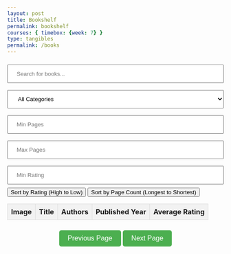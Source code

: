 ```yaml
---
layout: post
title: Bookshelf
permalink: bookshelf
courses: { timebox: {week: 7} }
type: tangibles
permalink: /books
---
```


<head>
    <meta charset="UTF-8">
    <style>
        table {
            border-collapse: collapse;
            width: 100%;
        }
        th, td {
            border: 1px solid #ddd;
            padding: 8px;
            text-align: left;
        }
        th {
            background-color: #f2f2f2;
        }
        input[type=text], input[type=number], select {
            width: 100%;
            padding: 12px 20px;
            margin: 8px 0;
            box-sizing: border-box;
        }
        .pagination {
            display: flex;
            justify-content: center;
            margin-top: 20px;
        }
        .pagination button {
            background-color: #4CAF50;
            border: none;
            color: white;
            padding: 10px 20px;
            text-align: center;
            text-decoration: none;
            display: inline-block;
            font-size: 16px;
            margin: 4px 2px;
            cursor: pointer;
            border-radius: 5px;
        }
        .pagination button:hover {
            background-color: #45a049;
        }
        .modal {
            display: none; /* Hidden by default */
            position: fixed; /* Stay in place */
            z-index: 1; /* Sit on top */
            left: 0;
            top: 0;
            width: 100%; /* Full width */
            height: 100%; /* Full height */
            overflow: auto; /* Enable scroll if needed */
            background-color: rgb(0,0,0); /* Fallback color */
            background-color: rgba(0,0,0,0.4); /* Black w/ opacity */
        }
        .modal-content {
            background-color: #fefefe;
            margin: 15% auto; /* 15% from the top and centered */
            padding: 20px;
            border: 1px solid #888;
            width: 80%; /* Could be more or less, depending on screen size */
        }
        .close {
            color: #aaa;
            float: right;
            font-size: 28px;
            font-weight: bold;
        }
        .close:hover,
        .close:focus {
            color: black;
            text-decoration: none;
            cursor: pointer;
        }
    </style>
</head>
<body>
    <input type="text" id="searchInput" onkeyup="searchBooks()" placeholder="Search for books...">
    <!-- Filters -->
    <select id="categoryFilter" onchange="applyFilters()">
        <option value="">All Categories</option>
        <!-- Options will be dynamically populated -->
    </select>
    <input type="number" id="minPages" onkeyup="applyFilters()" placeholder="Min Pages">
    <input type="number" id="maxPages" onkeyup="applyFilters()" placeholder="Max Pages">
    <input type="number" id="minRating" onkeyup="applyFilters()" placeholder="Min Rating" step="0.1" min="0" max="5">
    <button onclick="sortBooksByRating()">Sort by Rating (High to Low)</button>
    <button onclick="sortBooksByPageCount()">Sort by Page Count (Longest to Shortest)</button>
    <table id="bookTable">
        <thead>
            <tr>
                <th>Image</th>
                <th>Title</th>
                <th>Authors</th>
                <th>Published Year</th>
                <th>Average Rating</th>
            </tr>
        </thead>
        <tbody id="bookBody">
        </tbody>
    </table>
    <div class="pagination">
        <button id="prevBtn" onclick="prevPage()">Previous Page</button>
        <button id="nextBtn" onclick="nextPage()">Next Page</button>
    </div>
    <!-- The Modal -->
    <div id="myModal" class="modal">
        <div class="modal-content">
            <span class="close">&times;</span>
            <div id="modalDetails"></div>
        </div>
    </div>
    <script>
        var books = []; // Array to store book objects
        var filteredBooks = []; // Array to store filtered books
        var currentPage = 0;
        var booksPerPage = 100;
        var categories = new Set(); // Set to store unique categories
        // Load books from the backend
        function loadBooks() {
            fetch('http://127.0.0.1:8086/api/books')
            .then(response => {
                if (!response.ok) {
                    throw new Error(`HTTP error! status: ${response.status}`);
                }
                return response.json();
            })
            .then(data => {
                console.log('Books data:', data);
                books = data; // Assuming data is an array of book objects
                filteredBooks = books; // Initially, all books are included
                extractCategories();
                populateCategoryFilter();
                displayBooks(); // Display books once loaded
            })
            .catch((error) => {
                console.error('Error loading books:', error);
                alert('Failed to load books. Please try again.');
            });
        }
        // Ensure this function is called when the page loads to fetch books
        loadBooks();
        // Extract unique categories from the books
        function extractCategories() {
            books.forEach(book => {
                if (book.categories) {
                    book.categories.split(',').forEach(category => categories.add(category.trim()));
                }
            });
        }
        // Populate category filter dropdown
        function populateCategoryFilter() {
            var categoryFilter = document.getElementById('categoryFilter');
            categories.forEach(category => {
                var option = document.createElement('option');
                option.value = category;
                option.text = category;
                categoryFilter.appendChild(option);
            });
        }
        function displayBooks() {
            var startIndex = currentPage * booksPerPage;
            var endIndex = (currentPage + 1) * booksPerPage;
            var slicedBooks = filteredBooks.slice(startIndex, endIndex);
            var tableBody = document.getElementById('bookBody');
            tableBody.innerHTML = '';
            slicedBooks.forEach(book => {
                var row = tableBody.insertRow();
                row.insertCell(0).innerHTML = `<img src="${book.thumbnail}" alt="${book.title}" style="width:100px;">`;
                row.insertCell(1).innerText = book.title || '-';
                row.insertCell(2).innerText = book.authors || '-';
                row.insertCell(3).innerText = book.published_year || '-';
                row.insertCell(4).innerText = book.average_rating || '-';
                row.onclick = function() {
                    openModal(book);
                };
            });
        }
        function searchBooks() {
            applyFilters();
        }
        function applyFilters() {
            var input = document.getElementById('searchInput').value.toLowerCase();
            var categoryFilter = document.getElementById('categoryFilter').value;
            var minPages = parseInt(document.getElementById('minPages').value);
            var maxPages = parseInt(document.getElementById('maxPages').value);
            var minRating = parseFloat(document.getElementById('minRating').value) || 0;
            filteredBooks = books.filter(book => {
                var matchesSearch = book.title.toLowerCase().includes(input);
                var matchesCategory = categoryFilter === '' || (book.categories && book.categories.includes(categoryFilter));
                var matchesPageRange = (!isNaN(minPages) ? (book.num_pages >= minPages) : true) && (!isNaN(maxPages) ? (book.num_pages <= maxPages) : true);
                var matchesRating = book.average_rating >= minRating;
                return matchesSearch && matchesCategory && matchesPageRange && matchesRating;
            });
            currentPage = 0; // Reset to the first page
            displayBooks();
        }
        function prevPage() {
            if (currentPage > 0) {
                currentPage--;
                displayBooks();
            }
        }
        function nextPage() {
            if ((currentPage + 1) * booksPerPage < filteredBooks.length) {
                currentPage++;
                displayBooks();
            }
        }
        function openModal(book) {
            var modal = document.getElementById("myModal");
            var modalContent = document.getElementById("modalDetails");
            modalContent.innerHTML = `
                <h2>${book.title}</h2>
                <p><strong>Subtitle:</strong> ${book.subtitle || '-'}</p>
                <p><strong>Authors:</strong> ${book.authors || '-'}</p>
                <p><strong>Categories:</strong> ${book.categories || '-'}</p>
                <p><strong>Description:</strong> ${book.description || '-'}</p>
                <p><strong>Published Year:</strong> ${book.published_year || '-'}</p>
                <p><strong>Average Rating:</strong> ${book.average_rating || '-'}</p>
                <p><strong>Number of Pages:</strong> ${book.num_pages || '-'}</p>
                <p><strong>Ratings Count:</strong> ${book.ratings_count || '-'}</p>
                <img src="${book.thumbnail}" alt="${book.title}" style="width:200px;">
            `;
            modal.style.display = "block";
            var span = document.getElementsByClassName("close")[0];
            span.onclick = function() {
                modal.style.display = "none";
            };
            window.onclick = function(event) {
                if (event.target == modal) {
                    modal.style.display = "none";
                }
            };
        }
        function sortBooksByRating() {
            filteredBooks.sort((a, b) => b.average_rating - a.average_rating);
            currentPage = 0;
            displayBooks();
        }
        function sortBooksByPageCount() {
            filteredBooks.sort((a, b) => b.num_pages - a.num_pages);
            currentPage = 0;
            displayBooks();
        }
    </script>
</body>
</html>
